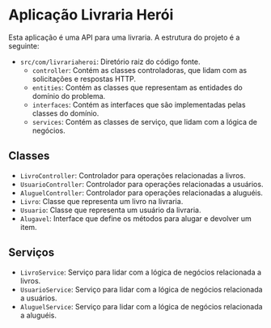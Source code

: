 # Aplicação Livraria Herói

Esta aplicação é uma API para uma livraria. A estrutura do projeto é a seguinte:

- `src/com/livrariaheroi`: Diretório raiz do código fonte.
  - `controller`: Contém as classes controladoras, que lidam com as solicitações e respostas HTTP.
  - `entities`: Contém as classes que representam as entidades do domínio do problema.
  - `interfaces`: Contém as interfaces que são implementadas pelas classes do domínio.
  - `services`: Contém as classes de serviço, que lidam com a lógica de negócios.

## Classes

- `LivroController`: Controlador para operações relacionadas a livros.
- `UsuarioController`: Controlador para operações relacionadas a usuários.
- `AluguelController`: Controlador para operações relacionadas a aluguéis.
- `Livro`: Classe que representa um livro na livraria.
- `Usuario`: Classe que representa um usuário da livraria.
- `Alugavel`: Interface que define os métodos para alugar e devolver um item.

## Serviços

- `LivroService`: Serviço para lidar com a lógica de negócios relacionada a livros.
- `UsuarioService`: Serviço para lidar com a lógica de negócios relacionada a usuários.
- `AluguelService`: Serviço para lidar com a lógica de negócios relacionada a aluguéis.